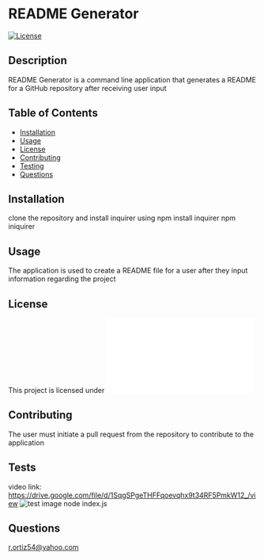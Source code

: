 # README Generator
[![License](https://img.shields.io/badge/License-Apache%202.0-blue.svg)](https://opensource.org/licenses/Apache-2.0)

  ## Description
  README Generator is a command line application that generates a README for a GitHub repository after receiving user input

  ## Table of Contents
  - [Installation](#installation)
  - [Usage](#usage)
  - [License](#license)
  - [Contributing](#contributing)
  - [Testing](#tests)
  - [Questions](#questions)

  ## Installation
  clone the repository and install inquirer using npm install inquirer npm iniquirer

  ## Usage
  The application is used to create a README file for a user after they input information regarding the project

  ## License
  This project is licensed under [![Apache License](ApacheLic.txt)](https://https://www.apache.org/licenses/LICENSE-2.0)

  ## Contributing
  The user must initiate a pull request from the repository to contribute to the application

  ## Tests
  video link: https://drive.google.com/file/d/1SqgSPgeTHFFqoevqhx9t34RF5PmkW12_/view
  ![test image](https://user-images.githubusercontent.com/74946954/115169562-01b99980-a084-11eb-90d0-f17888a1a301.png)
  node index.js

  ## Questions
  r.ortiz54@yahoo.com

  
